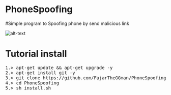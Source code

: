 # PhoneSpoofing
#Simple program to Spoofing phone by send malicious link

![alt-text](https://github.com/FajarTheGGman/PhoneSpoofing/blob/master/%2C/Screenshot_2019-07-02-21-54-30-663_com.android.chrome.png)

# Tutorial install
<pre>
1.> apt-get update && apt-get upgrade -y
2.> apt-get install git -y
3.> git clone https://github.com/FajarTheGGman/PhoneSpoofing
4.> cd PhoneSpoofing
5.> sh install.sh
</pre>
